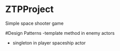 # ZTPProject
Simple space shooter game

#Design Patterns
-template method in enemy actors
- singleton in player spaceship actor
